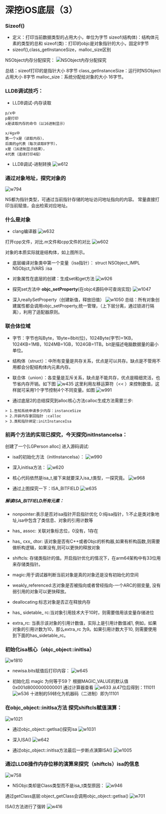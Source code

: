 # 深挖iOS底层（3）
### Sizeof()
* 定义：打印当前数据类型的占用大小，单位为字节
sizeof(结构体)：结构体元素的类型的总和
sizeof(类)：打印的objc是对象指针的大小，固定8字节
* sizeof(),class_getInstanceSize，malloc_size区别  

NSObject内存分配探究：
![NSObject内存分配探究](https://cdn.jsdelivr.net/gh/alexgaosun/AGSCDN@1.002/2020/12/1208/817C5AB7-1670-4BF8-B45E-7458FF9FEE50.png)  

总结：sizeof打印的是指针大小 8字节
class_getInstanceSize：运行时NSObject占用大小 8字节
malloc_size：系统分配给对象的大小  16字节。

### LLDB调试技巧：
* LLDB调试-内存读取

```
p/x中
p是打印
x是读取内存的命令（以16进制显示）

x/4gx中
第一个x是（读取内存），
后面的g代表（每次读取8字节），
x是（16进制显示结果），
4代表（连续打印4段）
```
* LLDB调试-进制转换
![w612](https://cdn.jsdelivr.net/gh/alexgaosun/AGSCDN@1.002/2020/12/1208/16074232179113.jpg)

### 通过对象地址，探究对象的
![w794](https://cdn.jsdelivr.net/gh/alexgaosun/AGSCDN@1.002/2020/12/1208/16074238732931.jpg)  

NS都为指针类型，可通过当前指针存储的地址访问地址指向的内容。
常量直接打印当前赋值，会出检索对应地址。

### 什么是对象
* clang编译器
![w632](https://cdn.jsdelivr.net/gh/alexgaosun/AGSCDN@1.002/2020/12/1208/16074270917065.jpg)

打开cpp文件，对比.m文件和cpp文件的对比
![w602](https://cdn.jsdelivr.net/gh/alexgaosun/AGSCDN@1.002/2020/12/1208/16074272235680.jpg)  

对象的本质实际就是结构体，如上图所示。
* 底层编译对象类中第一个变量（isa指针）：
struct NSObject_IMPL NSObjct_IVARS :isa  

* 对象属性在底层的创建：生成set和get方法
  ![w926](https://cdn.jsdelivr.net/gh/alexgaosun/AGSCDN@1.002/2020/12/1208/16074274028251.jpg)

* 探究set方法中 **objc_setProperty**(在objc4源码中可查询实现)
![w1047](https://cdn.jsdelivr.net/gh/alexgaosun/AGSCDN@1.002/2020/12/1208/16074275311418.jpg)

* 深入reallySetProperty（创建新值，释放旧值）
![w1050](https://cdn.jsdelivr.net/gh/alexgaosun/AGSCDN@1.002/2020/12/1208/16074285489197.jpg)
总结：所有对象创建属性都会调用objc_setProperty,统一管理，（上下层分离，通过锁进行隔离），利用了适配器原则。

### 联合体位域
* 字节：字节也叫Byte，1Byte=8bit(位)，1024Byte(字节)=1KB，1024KB=1MB，1024MB=1GB，1024GB=1TB。bit是描述电脑数据量的最小单位。
* 结构体（struct）：中所有变量是共存关系，优点是可以共存。缺点是不管用不用都会分配结构体内元素内存。
* 联合体（union）：各变量是互斥关系，缺点是不能共存，优点是精细灵活，也节省内存开销。如下图
![w435](https://cdn.jsdelivr.net/gh/alexgaosun/AGSCDN@1.002/2020/12/1208/16074286685122.jpg)
这里利用左移运算符（<< ）来控制数值，这样就可采用1个字节控制4个不同变量。如图
![w991](https://cdn.jsdelivr.net/gh/alexgaosun/AGSCDN@1.002/2020/12/1208/16074287092650.jpg)

* 通过底层2的总结探究到alloc核心方法calloc生成方法需要三步:
```
> 1.告知系统申请多少内存：instanceSize
> 2.开辟内存拿回指针 :calloc
> 3.类和指针绑定:initInstanceIsa
```

### 前两个方法的实现已探究，今天探究initInstanceIsa：
创建了一个[LGPerson alloc] 进入源码调试:
* isa的初始化方法（initInstanceIsa）：
    ![w990](https://cdn.jsdelivr.net/gh/alexgaosun/AGSCDN@1.002/2020/12/1208/16074291592421.jpg)

* 深入initIsa方法：
![w620](https://cdn.jsdelivr.net/gh/alexgaosun/AGSCDN@1.002/2020/12/1208/16074291920850.jpg)

* 核心代码依然是isa_t,接下来就要深入isa_t类型，一探究竟。
![w968](https://cdn.jsdelivr.net/gh/alexgaosun/AGSCDN@1.002/2020/12/1208/16074292711916.jpg)

* 通过上图探究一下：ISA_BITFIELD
![w635](https://cdn.jsdelivr.net/gh/alexgaosun/AGSCDN@1.002/2020/12/1208/16074293613765.jpg)

##### 解读ISA_BITFIELD所有元素：
* nonpointer:表示是否对isa指针开启指针优化
0:纯isa指针，1:不止是类对象地址,isa中包含了类信息、对象的引用计数等  

* has_ assoc: 关联对象标志位，0没有，1存在

* has_ cxx_ dtor: 该对象是否有C++或者Objc的析构器,如果有析构函数,则需要做析构逻辑，如果没有,则可以更快的释放对象  

* shiftcls:
存储类指针的值。开启指针优化的情况下，在arm64架构中有33位用来存储类指针。

* magic:用于调试器判断当前对象是真的对象还是没有初始化的空间

* weakly_referenced:志对象是否被指向或者曾经指向-一个ARC的弱变量,
没有弱引用的对象可以更快释放。

* deallocating:标志对象是否正在释放内存

* has_ sidetable_ rc:当对象引用技术大于10时，则需要借用该变量存储进位

* extra_rc: 当表示该对象的引用计数值，实际上是引用计数值减1,
例如，如果对象的引用计数为10，那么extra_rc 为9。如果引用计数大于10,
则需要使用到下面的has_sidetable_rc。 

### 初始化isa核心（objc_object::initIsa）
![w1810](https://cdn.jsdelivr.net/gh/alexgaosun/AGSCDN@1.002/2020/12/1208/16074307600637.jpg)

* newisa.bits赋值后打印内容：
  ![w645](https://cdn.jsdelivr.net/gh/alexgaosun/AGSCDN@1.002/2020/12/1208/16074308436496.jpg)

* 初始化后 magic 为何等于59？
根据MAGIC_VALUE的默认值
0x001d8000000000001
通过计算器查看
![w633](https://cdn.jsdelivr.net/gh/alexgaosun/AGSCDN@1.002/2020/12/1208/16074309195127.jpg)
从47位后得到：111011
![w536](https://cdn.jsdelivr.net/gh/alexgaosun/AGSCDN@1.002/2020/12/1208/16074310610795.jpg)
十进制的59转化为机器码（二进制）即为11101

### 在objc_object::initIsa方法 探究shiftcls赋值演算：
![w1021](https://cdn.jsdelivr.net/gh/alexgaosun/AGSCDN@1.002/2020/12/1208/16074311397567.jpg)

* 通过objc_object::getIsa()探究isa
![w1031](https://cdn.jsdelivr.net/gh/alexgaosun/AGSCDN@1.002/2020/12/1208/16074312893285.jpg)  

* 深入ISA()
![w642](https://cdn.jsdelivr.net/gh/alexgaosun/AGSCDN@1.002/2020/12/1208/16074313703487.jpg)  

* 通过objc_object::initIsa方法最后一步断点演算ISA()
![w1005](https://cdn.jsdelivr.net/gh/alexgaosun/AGSCDN@1.002/2020/12/1208/16074314238511.jpg)

### 通过LLDB操作内存位移的演算来探究（shiftcls）isa的信息
![w758](https://cdn.jsdelivr.net/gh/alexgaosun/AGSCDN@1.002/2020/12/1208/16074315639691.jpg)  

* NSObjc类却是Class类型而不是isa_t类型原因：
![w946](https://cdn.jsdelivr.net/gh/alexgaosun/AGSCDN@1.002/2020/12/1208/16074318209004.jpg)  

通过getClass底层:object_getClass会调用objc_object::getIsa() 
![w701](https://cdn.jsdelivr.net/gh/alexgaosun/AGSCDN@1.002/2020/12/1208/16074320948787.jpg)  

ISA()方法进行了强转
![w416](https://cdn.jsdelivr.net/gh/alexgaosun/AGSCDN@1.002/2020/12/1208/16074321399184.jpg)  




    











